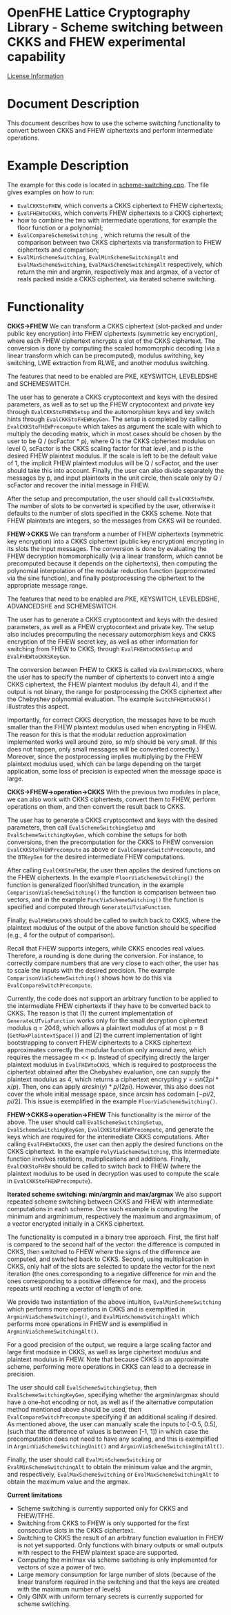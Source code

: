 OpenFHE Lattice Cryptography Library - Scheme switching between CKKS and FHEW experimental capability
=====================================================================================================

[License Information](License.md)

Document Description
====================
This document describes how to use the scheme switching functionality to convert between CKKS and FHEW ciphertexts and perform intermediate
operations.

Example Description
====================

The example for this code is located in [scheme-switching.cpp](scheme-switching.cpp). The file gives examples on how to run:
- `EvalCKKStoFHEW`, which converts a CKKS ciphertext to FHEW ciphertexts;
- `EvalFHEWtoCKKS`, which converts FHEW ciphertexts to a CKKS ciphertext;
- how to combine the two with intermediate operations, for example the floor function or a polynomial;
- `EvalCompareSchemeSwitching `, which returns the result of the comparison between two CKKS ciphertexts via transformation to FHEW ciphertexts
and comparison;
- `EvalMinSchemeSwitching`, `EvalMinSchemeSwitchingAlt` and `EvalMaxSchemeSwitching`, `EvalMaxSchemeSwitchingAlt` respectively, which return
the min and argmin, respectively max and argmax, of a vector of reals packed inside a CKKS ciphertext, via iterated scheme switching.


Functionality
=============

**CKKS->FHEW**
We can transform a CKKS ciphertext (slot-packed and under public key encryption) into FHEW ciphertexts (symmetric key encryption), where
each FHEW ciphertext encrypts a slot of the CKKS ciphertext. The conversion is done by computing the scaled homomorphic decoding (via a
linear transform which can be precomputed), modulus switching, key switching, LWE extraction from RLWE, and another modulus switching.

The features that need to be enabled are PKE, KEYSWITCH, LEVELEDSHE and SCHEMESWITCH.

The user has to generate a CKKS cryptocontext and keys with the desired parameters, as well as to set up the FHEW cryptocontext and
private key through `EvalCKKStoFHEWSetup` and the automorphism keys and key switch hints through `EvalCKKStoFHEWKeyGen`. The setup is
completed by calling `EvalCKKStoFHEWPrecompute` which takes as argument the scale with which to multiply the decoding matrix, which
in most cases should be chosen by the user to be Q / (scFactor * p), where Q is the CKKS ciphertext modulus on level 0, scFactor is the
CKKS scaling factor for that level, and p is the desired FHEW plaintext modulus. If the scale is left to be the default value of 1, the
implicit FHEW plaintext modulus will be Q / scFactor, and the user should take this into account. Finally, the user can also divide
separately the messages by p, and input plaintexts in the unit circle, then scale only by Q / scFactor and recover the initial message
in FHEW.

After the setup and precomputation, the user should call `EvalCKKStoFHEW`. The number of slots to be converted is specified by the user,
otherwise it defaults to the number of slots specified in the CKKS scheme. Note that FHEW plaintexts are integers, so the messages from
CKKS will be rounded.

**FHEW->CKKS**
We can transform a number of FHEW ciphertexts (symmetric key encryption) into a CKKS ciphertext (public key encryption) encrypting in
its slots the input messages. The conversion is done by evaluating the FHEW decryption homomorphically (via a linear transform, which
cannot be precomputed because it depends on the ciphertexts), then computing the polynomial interpolation of the modular reduction
function (approximated via the sine function), and finally postprocessing the ciphertext to the appropriate message range.

The features that need to be enabled are PKE, KEYSWITCH, LEVELEDSHE, ADVANCEDSHE and SCHEMESWITCH.

The user has to generate a CKKS cryptocontext and keys with the desired parameters, as well as a FHEW cryptocontext and private key.
The setup also includes precomputing the necessary automorphism keys and CKKS encryption of the FHEW secret key, as well as other
information for switching from FHEW to CKKS, through `EvalFHEWtoCKKSSetup` and `EvalFHEWtoCKKSKeyGen`.

The conversion between FHEW to CKKS is called via `EvalFHEWtoCKKS`, where the user has to specify the number of ciphertexts to
convert into a single CKKS ciphertext, the FHEW plaintext modulus (by default 4), and if the output is not binary, the range for
postprocessing the CKKS ciphertext after the Chebyshev polynomial evaluation. The example `SwitchFHEWtoCKKS()` illustrates this aspect.

Importantly, for correct CKKS decryption, the messages have to be much smaller than the FHEW plaintext modulus used when encrypting in
FHEW. The reason for this is that the modular reduction approximation implemented works well around zero, so m/p should be very small.
(If this does not happen, only small messages will be converted correctly.) Moreover, since the postprocessing implies multiplying
by the FHEW plaintext modulus used, which can be large depending on the target application, some loss of precision is expected when the
message space is large.

**CKKS->FHEW->operation->CKKS**
With the previous two modules in place, we can also work with CKKS ciphertexts, convert them to FHEW, perform operations on them, and
then convert the result back to CKKS.

The user has to generate a CKKS cryptocontext and keys with the desired parameters, then call `EvalSchemeSwitchingSetup` and
`EvalSchemeSwitchingKeyGen`, which combine the setups for both conversions, then the precomputation for the CKKS to FHEW conversion
`EvalCKKStoFHEWPrecompute` as above or `EvalCompareSwitchPrecompute`, and the `BTKeyGen` for the desired intermediate FHEW computations.

After calling `EvalCKKStoFHEW`, the user then applies the desired functions on the FHEW ciphertexts. In the example
`FloorViaSchemeSwitching()` the function is generalized floor/shifted truncation, in the example `ComparisonViaSchemeSwitching()`
the function is comparison between two vectors, and in the example `FuncViaSchemeSwitching()` the function is specified and computed
through `GenerateLUTviaFunction`.

Finally, `EvalFHEWtoCKKS` should be called to switch back to CKKS, where the plaintext modulus of the output of the above function should
be specified (e.g., 4 for the output of comparison).

Recall that FHEW supports integers, while CKKS encodes real values. Therefore, a rounding is done during the conversion. For instance, to
correctly compare numbers that are very close to each other, the user has to scale the inputs with the desired precision. The example
`ComparisonViaSchemeSwitching()` shows how to do this via `EvalCompareSwitchPrecompute`.

Currently, the code does not support an arbitrary function to be applied to the intermediate FHEW ciphertexts if they have to be converted
back to CKKS. The reason is that (1) the current implementation of `GenerateLUTviaFunction` works only for the small decryption ciphertext
modulus q = 2048, which allows a plaintext modulus of at most p = 8 (`GetMaxPlaintextSpace()`) and (2) the current implementation of light
bootstrapping to convert FHEW ciphertexts to a CKKS ciphertext approximates correctly the modular function only arround zero, which requires
the messagee m << p. Instead of specifying directly the larger plaintext modulus in `EvalFHEWtoCKKS`, which is required to postprocess
the ciphertext obtained after the Chebyshev evaluation, one can supply the plaintext modulus as 4, which returns a ciphertext
encrypting $y=sin(2pi*x/p)$. Then, one can apply $arcsin(y)*p/(2pi)$. However, this also does not cover the whole initial message space,
since arcsin has codomain $[-pi/2, pi/2]$. This issue is exemplified in the example `FloorViaSchemeSwitching()`.

**FHEW->CKKS->operation->FHEW**
This functionality is the mirror of the above. The user should call `EvalSchemeSwitchingSetup`, `EvalSchemeSwitchingKeyGen`,
`EvalCKKStoFHEWPrecompute`, and generate the keys which are required for the intermediate CKKS computations. After calling `EvalFHEWtoCKKS`,
the user can then apply the desired functions on the CKKS ciphertext. In the example `PolyViaSchemeSwitching`, this intermediate function
involves rotations, multiplications and additions. Finally, `EvalCKKStoFHEW` should be called to switch back to FHEW (where the plaintext
modulus to be used in decryption was used to compute the scale in `EvalCKKStoFHEWPrecompute`).

**Iterated scheme switching: min/argmin and max/argmax**
We also support repeated scheme switching between CKKS and FHEW with intermediate computations in each scheme. One such example is
computing the minimum and argminimum, respectively the maximum and argmaximum, of a vector encrypted initially in a CKKS ciphertext.

The functionality is computed in a binary tree approach. First, the first half is compared to the second half of the vector: the
difference is computed in CKKS, then switched to FHEW where the signs of the difference are computed, and switched back to CKKS.
Second, using multiplication in CKKS, only half of the slots are selected to update the vector for the next iteration (the ones
corresponding to a negative difference for min and the ones corresponding to a positive difference for max), and the process repeats
until reaching a vector of length of one.

We provide two instantiation of the above intuition, `EvalMinSchemeSwitching` which performs more operations in CKKS and is exemplified
in `ArgminViaSchemeSwitching()`, and `EvalMinSchemeSwitchingAlt` which performs more operations in FHEW and is exemplified in
`ArgminViaSchemeSwitchingAlt()`.

For a good precision of the output, we require a large scaling factor and large first modsize in CKKS, as well as large ciphertext
modulus and plaintext modulus in FHEW. Note that because CKKS is an approximate scheme, performing more operations in CKKS can lead
to a decrease in precision.

The user should call `EvalSchemeSwitchingSetup`, then `EvalSchemeSwitchingKeyGen`, specifying whether the argmin/argmax should have a
one-hot encoding or not, as well as if the alternative computation method mentioned above should be used, then `EvalCompareSwitchPrecompute`
specifying if an additional scaling if desired. As mentioned above, the user can manually scale the inputs to [-0.5, 0.5], (such that
the difference of values is between [-1, 1]) in which case the precomputation does not need to have any scaling, and this is
exemplified in `ArgminViaSchemeSwitchingUnit()` and `ArgminViaSchemeSwitchingUnitAlt()`.

Finally, the user should call `EvalMinSchemeSwitching` or `EvalMinSchemeSwitchingAlt` to obtain the minimum value and the argmin, and
respectively, `EvalMaxSchemeSwitching` or `EvalMaxSchemeSwitchingAlt` to obtain the maximum value and the argmax.

**Current limitations**
- Scheme switching is currently supported only for CKKS and FHEW/TFHE.
- Switching from CKKS to FHEW is only supported for the first consecutive slots in the CKKS ciphertext.
- Switching to CKKS the result of an arbitrary function evaluation in FHEW is not yet supported. Only functions with binary outputs or small outputs with respect to the FHEW plaintext space are supported.
- Computing the min/max via scheme switching is only implemented for vectors of size a power of two.
- Large memory consumption for large number of slots (because of the linear transform required in the switching and that the keys are created with the maximum number of levels)
- Only GINX with uniform ternary secrets is currently supported for scheme switching.

